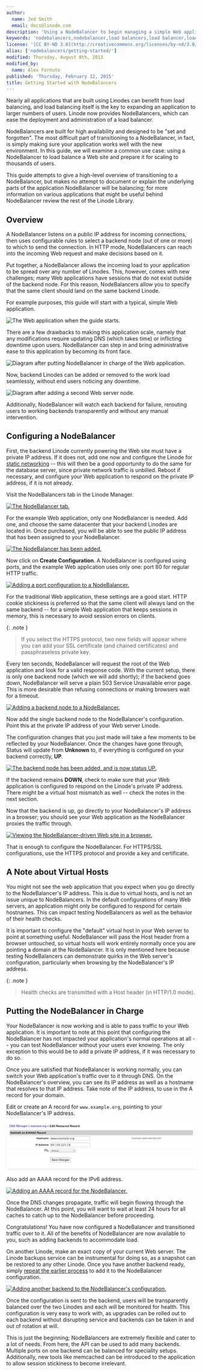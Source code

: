 ```yaml
---
author:
  name: Jed Smith
  email: docs@linode.com
description: 'Using a NodeBalancer to begin managing a simple Web application.'
keywords: 'nodebalancers,nodebalancer,load balancers,load balancer,load balancing,high availability,ha'
license: '[CC BY-ND 3.0](http://creativecommons.org/licenses/by-nd/3.0/us/)'
alias: ['nodebalancers/getting-started/']
modified: Thursday, August 8th, 2013
modified_by:
  name: Alex Fornuto
published: 'Thursday, February 12, 2015'
title: Getting Started with NodeBalancers
---
```


Nearly all applications that are built using Linodes can benefit from load balancing, and load balancing itself is the key to expanding an application to larger numbers of users. Linode now provides NodeBalancers, which can ease the deployment and administration of a load balancer.

NodeBalancers are built for high availability and designed to be "set and forgotten". The most difficult part of transitioning to a NodeBalancer, in fact, is simply making sure your application works well with the new environment. In this guide, we will examine a common use case: using a NodeBalancer to load balance a Web site and prepare it for scaling to thousands of users.

This guide attempts to give a high-level overview of transitioning to a NodeBalancer, but makes no attempt to document or explain the underlying parts of the application NodeBalancer will be balancing; for more information on various applications that might be useful behind NodeBalancer review the rest of the Linode Library.

## Overview

A NodeBalancer listens on a public IP address for incoming connections, then uses configurable rules to select a backend node (out of one or more) to which to send the connection. In HTTP mode, NodeBalancers can reach into the incoming Web request and make decisions based on it.

Put together, a NodeBalancer allows the incoming load to your application to be spread over any number of Linodes. This, however, comes with new challenges; many Web applications have sessions that do not exist outside of the backend node. For this reason, NodeBalancers allow you to specify that the same client should land on the same backend Linode.

For example purposes, this guide will start with a typical, simple Web application.

![The Web application when the guide starts.](/docs/assets/806-starting-point.png)

There are a few drawbacks to making this application scale, namely that any modifications require updating DNS (which takes time) or inflicting downtime upon users. NodeBalancer can step in and bring administrative ease to this application by becoming its front face.

![Diagram after putting NodeBalancer in charge of the Web application.](/docs/assets/807-first-step.png)

Now, backend Linodes can be added or removed to the work load seamlessly, without end users noticing any downtime.

![Diagram after adding a second Web server node.](/docs/assets/808-scaling.png)

Additionally, NodeBalancer will watch each backend for failure, rerouting users to working backends transparently and without any manual intervention.

## Configuring a NodeBalancer

First, the backend Linode currently powering the Web site must have a private IP address. If it does not, add one now and configure the Linode for [static networking](/docs/networking/configuring-static-ip-interfaces/) -- this will then be a good opportunity to do the same for the database server, since private network traffic is unbilled. Reboot if necessary, and configure your Web application to respond on the private IP address, if it is not already.

Visit the NodeBalancers tab in the Linode Manager.

[![The NodeBalancer tab.](/docs/assets/796-1.png)](/docs/assets/770-nodebalancer-tab.png)

For the example Web application, only one NodeBalancer is needed. Add one, and choose the same datacenter that your backend Linodes are located in. Once purchased, you will be able to see the public IP address that has been assigned to your NodeBalancer.

[![The NodeBalancer has been added.](/docs/assets/797-2.png)](/docs/assets/772-nodebalancer-added.png)

Now click on **Create Configuration**. A NodeBalancer is configured using ports, and the example Web application uses only one: port 80 for regular HTTP traffic.

[![Adding a port configuration to a NodeBalancer.](/docs/assets/798-3.png)](/docs/assets/774-add-port.png)

For the traditional Web application, these settings are a good start. HTTP cookie stickiness is preferred so that the same client will always land on the same backend -- for a simple Web application that keeps sessions in memory, this is necessary to avoid session errors on clients.

 {: .note }
>
> If you select the HTTPS protocol, two new fields will appear where you can add your SSL certificate (and chained certificates) and passphraseless private key.

Every ten seconds, NodeBalancer will request the root of the Web application and look for a valid response code. With the current setup, there is only one backend node (which we will add shortly); if the backend goes down, NodeBalancer will serve a plain 503 Service Unavailable error page. This is more desirable than refusing connections or making browsers wait for a timeout.

[![Adding a backend node to a NodeBalancer.](/docs/assets/799-4.png)](/docs/assets/776-backend.png)

Now add the single backend node to the NodeBalancer's configuration. Point this at the private IP address of your Web server Linode.

The configuration changes that you just made will take a few moments to be reflected by your NodeBalancer. Once the changes have gone through, Status will update from **Unknown** to, if everything is configured on your backend correctly, **UP**.

[![The backend node has been added, and is now status UP.](/docs/assets/800-5.png)](/docs/assets/778-backend-up.png)

If the backend remains **DOWN**, check to make sure that your Web application is configured to respond on the Linode's private IP address. There might be a virtual host mismatch as well -- check the notes in the next section.

Now that the backend is up, go directly to your NodeBalancer's IP address in a browser; you should see your Web application as the NodeBalancer proxies the traffic through.

[![Viewing the NodeBalancer-driven Web site in a browser.](/docs/assets/801-6.png)](/docs/assets/780-success.png)

That is enough to configure the NodeBalancer. For HTTPS/SSL configurations, use the HTTPS protocol and provide a key and certificate.

## A Note about Virtual Hosts

You might not see the web application that you expect when you go directly to the NodeBalancer's IP address. This is due to virtual hosts, and is not an issue unique to NodeBalancers. In the default configurations of many Web servers, an application might only be configured to respond for certain hostnames. This can impact testing NodeBalancers as well as the behavior of their health checks.

It is important to configure the "default" virtual host in your Web server to point at something useful. NodeBalancer will pass the Host header from a browser untouched, so virtual hosts will work entirely normally once you are pointing a domain at the NodeBalancer. It is only mentioned here because testing NodeBalancers can demonstrate quirks in the Web server's configuration, particularly when browsing by the NodeBalancer's IP address.

 {: .note }
>
> Health checks are transmitted with a Host header (in HTTP/1.0 mode).

## Putting the NodeBalancer in Charge

Your NodeBalancer is now working and is able to pass traffic to your Web application. It is important to note at this point that configuring the NodeBalancer has not impacted your application's normal operations at all -- you can test NodeBalancer without your users ever knowing. The only exception to this would be to add a private IP address, if it was necessary to do so.

Once you are satisfied that NodeBalancer is working normally, you can switch your Web application's traffic over to it through DNS. On the NodeBalancer's overview, you can see its IP address as well as a hostname that resolves to that IP address. Take note of the IP address, to use in the A record for your domain.

Edit or create an A record for `www.example.org`, pointing to your NodeBalancer's IP address.

[![Adding an A Record.](/docs/assets/nodebalancer-a-record_small.png)](/docs/assets/nodebalancer-a-record.png)

Also add an AAAA record for the IPv6 address.

[![Adding an AAAA record for the NodeBalancer.](/docs/assets/804-9.png)](/docs/assets/786-dns-aaaa.png)

Once the DNS changes propagate, traffic will begin flowing through the NodeBalancer. At this point, you will want to wait at least 24 hours for all caches to catch up to the NodeBalancer before proceeding.

Congratulations! You have now configured a NodeBalancer and transitioned traffic over to it. All of the benefits of NodeBalancer are now available to you, such as adding backends to accommodate load.

On another Linode, make an exact copy of your current Web server. The Linode backups service can be instrumental for doing so, as a snapshot can be restored to any other Linode. Once you have another backend ready, simply [repeat the earlier process](#configuring-a-nodebalancer) to add it to the NodeBalancer configuration.

[![Adding another backend to the NodeBalancer's configuration.](/docs/assets/805-10.png)](/docs/assets/788-another-backend.png)

Once the configuration is sent to the backend, users will be transparently balanced over the two Linodes and each will be monitored for health. This configuration is very easy to work with, as upgrades can be rolled out to each backend without disrupting service and backends can be taken in and out of rotation at will.

This is just the beginning; NodeBalancers are extremely flexible and cater to a lot of needs. From here, the API can be used to add many backends. Multiple ports on one backend can be balanced for speciality setups. Additionally, new tools like memcached can be introduced to the application to allow session stickiness to become irrelevant.



